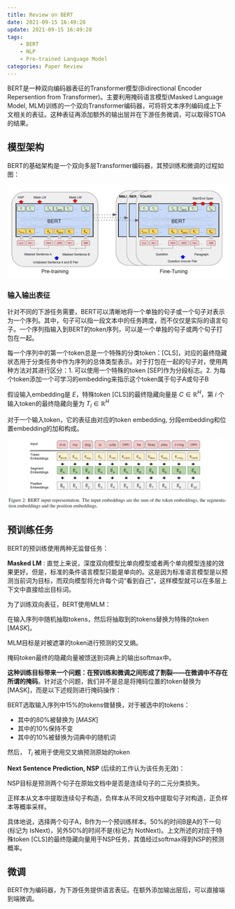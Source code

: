 ```yaml
---
title: Review on BERT
date: 2021-09-15 16:49:28
update: 2021-09-15 16:49:28
tags:
    - BERT
    - NLP
    - Pre-trained Language Model
categories: Paper Review
---
```


BERT是一种双向编码器表征的Transformer模型(Bidirectional Encoder Repersention from Transformer)。主要利用掩码语言模型(Masked Language Model, MLM)训练的一个双向Transformer编码器，可将将文本序列编码成上下文相关的表征。这种表征再添加额外的输出层并在下游任务微调，可以取得STOA的结果。


## 模型架构

BERT的基础架构是一个双向多层Transformer编码器，其预训练和微调的过程如图：

![BERT](Review-on-BERT/Bert)

### 输入输出表征

针对不同的下游任务需要，BERT可以清晰地将一个单独的句子或一个句子对表示为一个序列。其中，句子可以指一段文本中的任务跨度，而不仅仅是实际的语言句子。一个序列指输入到BERT的token序列，可以是一个单独的句子或两个句子打包在一起。

每一个序列中的第一个token总是一个特殊的分类token：[CLS]，对应的最终隐藏状态用于分类任务中作为序列的总体类型表示。对于打包在一起的句子对，使用两种方法对其进行区分：1. 可以使用一个特殊的token [SEP]作为分段标志。2. 为每个token添加一个可学习的embedding来指示这个token属于句子A或句子B

假设输入embedding是 $E$，特殊token [CLS]的最终隐藏向量是 $C\in \mathbb{R}^H$，第 $i$ 个输入token的最终隐藏向量为 $T_i\in \mathbb{R}^H$

对于一个输入token，它的表征由对应的token embedding, 分段embedding和位置embedding的加和构成。

![Input](Review-on-BERT/input)

## 预训练任务

BERT的预训练使用两种无监督任务：

**Masked LM** : 直觉上来说，深度双向模型比单向模型或者两个单向模型连接的效果更好。但是，标准的条件语言模型只能是单向的。这是因为标准语言模型是以预测当前词为目标，而双向模型将允许每个词“看到自己”，这样模型就可以在多层上下文中直接给出目标词。

为了训练双向表征，BERT使用MLM：

在输入序列中随机抽取tokens，然后将抽取到的tokens替换为特殊的token ${[MASK]}$。

MLM目标是对被遮罩的token进行预测的交叉熵。

掩码token最终的隐藏向量被馈送到词典上的输出softmax中。

**这种训练目标带来一个问题：在预训练和微调之间形成了割裂——在微调中不存在所谓的掩码**。针对这个问题，我们并不是总是将掩码位置的token替换为[MASK]，而是以下述规则进行掩码操作：

BERT选取输入序列中15%的tokens做替换，对于被选中的tokens：

- 其中的80%被替换为 $[MASK]$
- 其中的10%保持不变
- 其中的10%被替换为词典中的随机词

然后， $T_i$ 被用于使用交叉熵预测原始的token

**Next Sentence Prediction, NSP** (后续的工作认为该任务无效)：

NSP目标是预测两个句子在原始文档中是否是连续句子的二元分类损失。

正样本从文本中提取连续句子构造，负样本从不同文档中提取句子对构造，正负样本等概率采样。

具体地说，选择两个句子A，B作为一个预训练样本。50%的时间B是A的下一句(标记为 $\text{IsNext}$)，另外50%的时间不是(标记为 $\text{NotNext}$)。上文所述的对应于特殊token [CLS]的最终隐藏向量用于NSP任务，其值经过softmax得到NSP的预测概率。

## 微调

BERT作为编码器，为下游任务提供语言表征。在额外添加输出层后，可以直接端到端微调。

